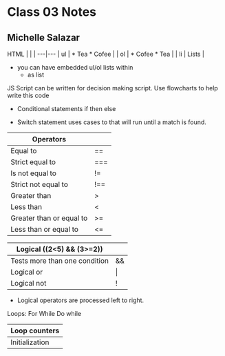 # Class 03 Notes
## Michelle Salazar

HTML
| | |
---|---
| ul | * Tea * Cofee |
| ol | * Cofee * Tea |
| li | Lists |

* you can have embedded ul\/ol lists within
  * as list


JS
Script  can be written  for decision making script. 
Use flowcharts to help write this code

* Conditional statements if then else

* Switch statement uses cases to that will run until a match is found. 

| Operators | |
---|---
| Equal to |	== |
| Strict equal to |	=== |
| Is not equal to	| !=|
| Strict not equal to |	!==|
| Greater than |	> |
| Less than	| < |
| Greater than or equal to |	>= |
| Less than or equal to |	<= |

| Logical \((2<5) && (3>=2))| |
---|---
| Tests more than one condition | && |
| Logical or	| \|| |
| Logical not	| ! |

* Logical operators are processed left to right.

Loops:
For	While	Do while

| Loop counters |
---|
| Initialization |	Condition |	Update |

